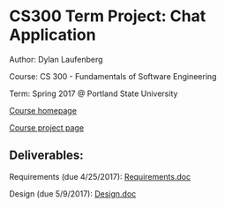 # CS300 Term Project: Chat Application

Author: Dylan Laufenberg

Course: CS 300 - Fundamentals of Software Engineering

Term: Spring 2017 @ Portland State University

[Course homepage](http://web.cecs.pdx.edu/~xie/cs300-s17/cs300-s17.htm)

[Course project page](http://web.cecs.pdx.edu/~linbin/cs300Spring2017/Project/wiki.html)

## Deliverables:

Requirements (due 4/25/2017): [Requirements.doc](https://github.com/edev/CS300-term-project/blob/master/Documents/Requirements/Requirements.doc)

Design (due 5/9/2017):
[Design.doc](https://github.com/edev/CS300-term-project/blob/master/Documents/Design/Design.doc)
